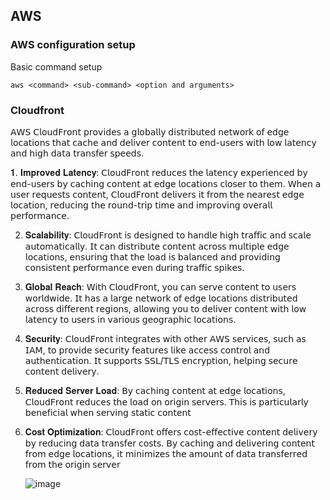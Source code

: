 ## AWS

### AWS configuration setup
Basic command setup

```aws
aws <command> <sub-command> <option and arguments>
```

### Cloudfront 
𝖠𝖶𝖲 𝖢𝗅𝗈𝗎𝖽𝖥𝗋𝗈𝗇𝗍 𝗉𝗋𝗈𝗏𝗂𝖽𝖾𝗌 𝖺 𝗀𝗅𝗈𝖻𝖺𝗅𝗅𝗒 𝖽𝗂𝗌𝗍𝗋𝗂𝖻𝗎𝗍𝖾𝖽 𝗇𝖾𝗍𝗐𝗈𝗋𝗄 𝗈𝖿 𝖾𝖽𝗀𝖾 𝗅𝗈𝖼𝖺𝗍𝗂𝗈𝗇𝗌 𝗍𝗁𝖺𝗍 𝖼𝖺𝖼𝗁𝖾 𝖺𝗇𝖽 𝖽𝖾𝗅𝗂𝗏𝖾𝗋 𝖼𝗈𝗇𝗍𝖾𝗇𝗍 𝗍𝗈 𝖾𝗇𝖽-𝗎𝗌𝖾𝗋𝗌 𝗐𝗂𝗍𝗁 𝗅𝗈𝗐 𝗅𝖺𝗍𝖾𝗇𝖼𝗒 𝖺𝗇𝖽 𝗁𝗂𝗀𝗁 𝖽𝖺𝗍𝖺 𝗍𝗋𝖺𝗇𝗌𝖿𝖾𝗋 𝗌𝗉𝖾𝖾𝖽𝗌. 

𝟏. 𝐈𝐦𝐩𝐫𝐨𝐯𝐞𝐝 𝐋𝐚𝐭𝐞𝐧𝐜𝐲: 𝖢𝗅𝗈𝗎𝖽𝖥𝗋𝗈𝗇𝗍 𝗋𝖾𝖽𝗎𝖼𝖾𝗌 𝗍𝗁𝖾 𝗅𝖺𝗍𝖾𝗇𝖼𝗒 𝖾𝗑𝗉𝖾𝗋𝗂𝖾𝗇𝖼𝖾𝖽 𝖻𝗒 𝖾𝗇𝖽-𝗎𝗌𝖾𝗋𝗌 𝖻𝗒 𝖼𝖺𝖼𝗁𝗂𝗇𝗀 𝖼𝗈𝗇𝗍𝖾𝗇𝗍 𝖺𝗍 𝖾𝖽𝗀𝖾 𝗅𝗈𝖼𝖺𝗍𝗂𝗈𝗇𝗌 𝖼𝗅𝗈𝗌𝖾𝗋 𝗍𝗈 𝗍𝗁𝖾𝗆. 𝖶𝗁𝖾𝗇 𝖺 𝗎𝗌𝖾𝗋 𝗋𝖾𝗊𝗎𝖾𝗌𝗍𝗌 𝖼𝗈𝗇𝗍𝖾𝗇𝗍, 𝖢𝗅𝗈𝗎𝖽𝖥𝗋𝗈𝗇𝗍 𝖽𝖾𝗅𝗂𝗏𝖾𝗋𝗌 𝗂𝗍 𝖿𝗋𝗈𝗆 𝗍𝗁𝖾 𝗇𝖾𝖺𝗋𝖾𝗌𝗍 𝖾𝖽𝗀𝖾 𝗅𝗈𝖼𝖺𝗍𝗂𝗈𝗇, 𝗋𝖾𝖽𝗎𝖼𝗂𝗇𝗀 𝗍𝗁𝖾 𝗋𝗈𝗎𝗇𝖽-𝗍𝗋𝗂𝗉 𝗍𝗂𝗆𝖾 𝖺𝗇𝖽 𝗂𝗆𝗉𝗋𝗈𝗏𝗂𝗇𝗀 𝗈𝗏𝖾𝗋𝖺𝗅𝗅 𝗉𝖾𝗋𝖿𝗈𝗋𝗆𝖺𝗇𝖼𝖾.

2. 𝐒𝐜𝐚𝐥𝐚𝐛𝐢𝐥𝐢𝐭𝐲: 𝖢𝗅𝗈𝗎𝖽𝖥𝗋𝗈𝗇𝗍 𝗂𝗌 𝖽𝖾𝗌𝗂𝗀𝗇𝖾𝖽 𝗍𝗈 𝗁𝖺𝗇𝖽𝗅𝖾 𝗁𝗂𝗀𝗁 𝗍𝗋𝖺𝖿𝖿𝗂𝖼 𝖺𝗇𝖽 𝗌𝖼𝖺𝗅𝖾 𝖺𝗎𝗍𝗈𝗆𝖺𝗍𝗂𝖼𝖺𝗅𝗅𝗒. 𝖨𝗍 𝖼𝖺𝗇 𝖽𝗂𝗌𝗍𝗋𝗂𝖻𝗎𝗍𝖾 𝖼𝗈𝗇𝗍𝖾𝗇𝗍 𝖺𝖼𝗋𝗈𝗌𝗌 𝗆𝗎𝗅𝗍𝗂𝗉𝗅𝖾 𝖾𝖽𝗀𝖾 𝗅𝗈𝖼𝖺𝗍𝗂𝗈𝗇𝗌, 𝖾𝗇𝗌𝗎𝗋𝗂𝗇𝗀 𝗍𝗁𝖺𝗍 𝗍𝗁𝖾 𝗅𝗈𝖺𝖽 𝗂𝗌 𝖻𝖺𝗅𝖺𝗇𝖼𝖾𝖽 𝖺𝗇𝖽 𝗉𝗋𝗈𝗏𝗂𝖽𝗂𝗇𝗀 𝖼𝗈𝗇𝗌𝗂𝗌𝗍𝖾𝗇𝗍 𝗉𝖾𝗋𝖿𝗈𝗋𝗆𝖺𝗇𝖼𝖾 𝖾𝗏𝖾𝗇 𝖽𝗎𝗋𝗂𝗇𝗀 𝗍𝗋𝖺𝖿𝖿𝗂𝖼 𝗌𝗉𝗂𝗄𝖾𝗌.

3. 𝐆𝐥𝐨𝐛𝐚𝐥 𝐑𝐞𝐚𝐜𝐡: 𝖶𝗂𝗍𝗁 𝖢𝗅𝗈𝗎𝖽𝖥𝗋𝗈𝗇𝗍, 𝗒𝗈𝗎 𝖼𝖺𝗇 𝗌𝖾𝗋𝗏𝖾 𝖼𝗈𝗇𝗍𝖾𝗇𝗍 𝗍𝗈 𝗎𝗌𝖾𝗋𝗌 𝗐𝗈𝗋𝗅𝖽𝗐𝗂𝖽𝖾. 𝖨𝗍 𝗁𝖺𝗌 𝖺 𝗅𝖺𝗋𝗀𝖾 𝗇𝖾𝗍𝗐𝗈𝗋𝗄 𝗈𝖿 𝖾𝖽𝗀𝖾 𝗅𝗈𝖼𝖺𝗍𝗂𝗈𝗇𝗌 𝖽𝗂𝗌𝗍𝗋𝗂𝖻𝗎𝗍𝖾𝖽 𝖺𝖼𝗋𝗈𝗌𝗌 𝖽𝗂𝖿𝖿𝖾𝗋𝖾𝗇𝗍 𝗋𝖾𝗀𝗂𝗈𝗇𝗌, 𝖺𝗅𝗅𝗈𝗐𝗂𝗇𝗀 𝗒𝗈𝗎 𝗍𝗈 𝖽𝖾𝗅𝗂𝗏𝖾𝗋 𝖼𝗈𝗇𝗍𝖾𝗇𝗍 𝗐𝗂𝗍𝗁 𝗅𝗈𝗐 𝗅𝖺𝗍𝖾𝗇𝖼𝗒 𝗍𝗈 𝗎𝗌𝖾𝗋𝗌 𝗂𝗇 𝗏𝖺𝗋𝗂𝗈𝗎𝗌 𝗀𝖾𝗈𝗀𝗋𝖺𝗉𝗁𝗂𝖼 𝗅𝗈𝖼𝖺𝗍𝗂𝗈𝗇𝗌.

4. 𝐒𝐞𝐜𝐮𝐫𝐢𝐭𝐲: 𝖢𝗅𝗈𝗎𝖽𝖥𝗋𝗈𝗇𝗍 𝗂𝗇𝗍𝖾𝗀𝗋𝖺𝗍𝖾𝗌 𝗐𝗂𝗍𝗁 𝗈𝗍𝗁𝖾𝗋 𝖠𝖶𝖲 𝗌𝖾𝗋𝗏𝗂𝖼𝖾𝗌, 𝗌𝗎𝖼𝗁 𝖺𝗌 𝖨𝖠𝖬, 𝗍𝗈 𝗉𝗋𝗈𝗏𝗂𝖽𝖾 𝗌𝖾𝖼𝗎𝗋𝗂𝗍𝗒 𝖿𝖾𝖺𝗍𝗎𝗋𝖾𝗌 𝗅𝗂𝗄𝖾 𝖺𝖼𝖼𝖾𝗌𝗌 𝖼𝗈𝗇𝗍𝗋𝗈𝗅 𝖺𝗇𝖽 𝖺𝗎𝗍𝗁𝖾𝗇𝗍𝗂𝖼𝖺𝗍𝗂𝗈𝗇. 𝖨𝗍 𝗌𝗎𝗉𝗉𝗈𝗋𝗍𝗌 𝖲𝖲𝖫/𝖳𝖫𝖲 𝖾𝗇𝖼𝗋𝗒𝗉𝗍𝗂𝗈𝗇, 𝗁𝖾𝗅𝗉𝗂𝗇𝗀 𝗌𝖾𝖼𝗎𝗋𝖾 𝖼𝗈𝗇𝗍𝖾𝗇𝗍 𝖽𝖾𝗅𝗂𝗏𝖾𝗋𝗒.

5. 𝐑𝐞𝐝𝐮𝐜𝐞𝐝 𝐒𝐞𝐫𝐯𝐞𝐫 𝐋𝐨𝐚𝐝: 𝖡𝗒 𝖼𝖺𝖼𝗁𝗂𝗇𝗀 𝖼𝗈𝗇𝗍𝖾𝗇𝗍 𝖺𝗍 𝖾𝖽𝗀𝖾 𝗅𝗈𝖼𝖺𝗍𝗂𝗈𝗇𝗌, 𝖢𝗅𝗈𝗎𝖽𝖥𝗋𝗈𝗇𝗍 𝗋𝖾𝖽𝗎𝖼𝖾𝗌 𝗍𝗁𝖾 𝗅𝗈𝖺𝖽 𝗈𝗇 𝗈𝗋𝗂𝗀𝗂𝗇 𝗌𝖾𝗋𝗏𝖾𝗋𝗌. 𝖳𝗁𝗂𝗌 𝗂𝗌 𝗉𝖺𝗋𝗍𝗂𝖼𝗎𝗅𝖺𝗋𝗅𝗒 𝖻𝖾𝗇𝖾𝖿𝗂𝖼𝗂𝖺𝗅 𝗐𝗁𝖾𝗇 𝗌𝖾𝗋𝗏𝗂𝗇𝗀 𝗌𝗍𝖺𝗍𝗂𝖼 𝖼𝗈𝗇𝗍𝖾𝗇𝗍

6. 𝐂𝐨𝐬𝐭 𝐎𝐩𝐭𝐢𝐦𝐢𝐳𝐚𝐭𝐢𝐨𝐧: 𝖢𝗅𝗈𝗎𝖽𝖥𝗋𝗈𝗇𝗍 𝗈𝖿𝖿𝖾𝗋𝗌 𝖼𝗈𝗌𝗍-𝖾𝖿𝖿𝖾𝖼𝗍𝗂𝗏𝖾 𝖼𝗈𝗇𝗍𝖾𝗇𝗍 𝖽𝖾𝗅𝗂𝗏𝖾𝗋𝗒 𝖻𝗒 𝗋𝖾𝖽𝗎𝖼𝗂𝗇𝗀 𝖽𝖺𝗍𝖺 𝗍𝗋𝖺𝗇𝗌𝖿𝖾𝗋 𝖼𝗈𝗌𝗍𝗌. 𝖡𝗒 𝖼𝖺𝖼𝗁𝗂𝗇𝗀 𝖺𝗇𝖽 𝖽𝖾𝗅𝗂𝗏𝖾𝗋𝗂𝗇𝗀 𝖼𝗈𝗇𝗍𝖾𝗇𝗍 𝖿𝗋𝗈𝗆 𝖾𝖽𝗀𝖾 𝗅𝗈𝖼𝖺𝗍𝗂𝗈𝗇𝗌, 𝗂𝗍 𝗆𝗂𝗇𝗂𝗆𝗂𝗓𝖾𝗌 𝗍𝗁𝖾 𝖺𝗆𝗈𝗎𝗇𝗍 𝗈𝖿 𝖽𝖺𝗍𝖺 𝗍𝗋𝖺𝗇𝗌𝖿𝖾𝗋𝗋𝖾𝖽 𝖿𝗋𝗈𝗆 𝗍𝗁𝖾 𝗈𝗋𝗂𝗀𝗂𝗇 𝗌𝖾𝗋𝗏𝖾𝗋

   ![image](https://github.com/gThiru/devops/assets/20988358/c4841889-b764-4b56-8212-a8599b3e8756)


